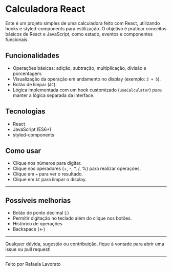 # Calculadora React

Este é um projeto simples de uma calculadora feito com React, utilizando hooks e styled-components para estilização. O objetivo é praticar conceitos básicos de React e JavaScript, como estado, eventos e componentes funcionais.

## Funcionalidades

- Operações básicas: adição, subtração, multiplicação, divisão e porcentagem.
- Visualização da operação em andamento no display (exemplo: `3 + 5`).
- Botão de limpar (`AC`).
- Lógica implementada com um hook customizado (`useCalculator`) para manter a lógica separada da interface.

## Tecnologias

- React
- JavaScript (ES6+)
- styled-components


## Como usar

- Clique nos números para digitar.
- Clique nos operadores (+, -, *, /, %) para realizar operações.
- Clique em `=` para ver o resultado.
- Clique em `AC` para limpar o display.

---

## Possíveis melhorias

- Botão de ponto decimal (.)
- Permitir digitação no teclado além do clique nos botões.
- Histórico de operações
- Backspace (←)

---

Qualquer dúvida, sugestão ou contribuição, fique à vontade para abrir uma issue ou pull request!

---

Feito por Rafaela Lavorato

